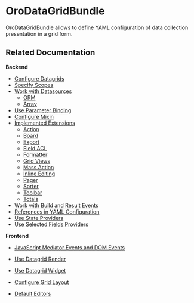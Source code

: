 <a id="bundle-docs-platform-datagrid"></a>

# OroDataGridBundle

OroDataGridBundle allows to define YAML configuration of data collection presentation in a grid form.

## Related Documentation

**Backend**

* [Configure Datagrids](../../../backend/entities/customize-datagrids/backend/index.md#customizing-data-grid-in-orocommerce-backend)
* [Specify Scopes](../../../backend/entities/customize-datagrids/backend/scopes.md#customizing-data-grid-in-orocommerce-backend-scopes)
* [Work with Datasources](../../../backend/entities/customize-datagrids/backend/datasources/index.md#customize-datagrids-datasource)
  * [ORM](../../../backend/entities/customize-datagrids/backend/datasources/orm.md#customize-datagrids-datasource-orm)
  * [Array](../../../backend/entities/customize-datagrids/backend/datasources/array.md#customize-datagrids-datasource-array)
* [Use Parameter Binding](../../../backend/entities/customize-datagrids/backend/parameter-binding.md#datagrids-customize-parameter-binding)
* [Configure Mixin](../../../backend/entities/data-grids/index.md#datagrids-customize-mixin)
* [Implemented Extensions](../../../backend/entities/customize-datagrids/backend/extensions/index.md#customize-datagrid-extensions)
  * [Action](../../../backend/entities/customize-datagrids/backend/extensions/action.md#customize-datagrids-extensions-action)
  * [Board](../../../backend/entities/customize-datagrids/backend/extensions/board.md#customize-datagrids-extensions-board)
  * [Export](../../../backend/entities/customize-datagrids/backend/extensions/export.md#customize-datagrids-extensions-export)
  * [Field ACL](../../../backend/entities/customize-datagrids/backend/extensions/field-acl.md#customize-datagrids-extensions-acl)
  * [Formatter](../../../backend/entities/customize-datagrids/backend/extensions/formatter.md#customize-datagrids-extensions-formatter)
  * [Grid Views](../../../backend/entities/customize-datagrids/backend/extensions/grid-views.md#customize-datagrids-extensions-grid-views)
  * [Mass Action](../../../backend/entities/customize-datagrids/backend/extensions/mass-action.md#customize-datagrid-extensions-mass-action)
  * [Inline Editing](../../../backend/entities/customize-datagrids/backend/extensions/inline-editing.md#customize-datagrid-extensions-inline-editing)
  * [Pager](../../../backend/entities/customize-datagrids/backend/extensions/pager.md#customize-datagrid-extensions-pager)
  * [Sorter](../../../backend/entities/customize-datagrids/backend/extensions/sorter.md#customize-datagrids-extensions-sorters)
  * [Toolbar](../../../backend/entities/customize-datagrids/backend/extensions/toolbar.md#customize-datagrid-extensions-toolbar)
  * [Totals](../../../backend/entities/customize-datagrids/backend/extensions/totals.md#customize-datagrid-extensions-totals)
* [Work with Build and Result Events](../../../backend/entities/customize-datagrids/backend/events.md#customize-datagrids-events)
* [References in YAML Configuration](../../../backend/entities/customize-datagrids/backend/references-in-configuration.md#datagrid-references-configuration)
* [Use State Providers](../../../backend/entities/customize-datagrids/backend/state-providers.md#datagrid-state-providers)
* [Use Selected Fields Providers](../../../backend/entities/customize-datagrids/backend/selected-fields.md#datagrid-selected-field-providers)

**Frontend**

* [JavaScript Mediator Events and DOM Events](../../../backend/entities/customize-datagrids/frontend/index.md#customizing-data-grid-in-orocommerce-frontend)
* [Use Datagrid Render](../../../backend/entities/customize-datagrids/frontend/index.md#customizing-data-grid-in-orocommerce-frontend-render)
* [Use Datagrid Widget](../../../backend/entities/customize-datagrids/frontend/index.md#customizing-data-grid-in-orocommerce-frontend-widget)
* [Configure Grid Layout](../../../backend/entities/customize-datagrids/frontend/index.md#customizing-data-grid-in-orocommerce-frontend-layouts)

* [Default Editors](default-editors.md)

<!-- Frontend -->
